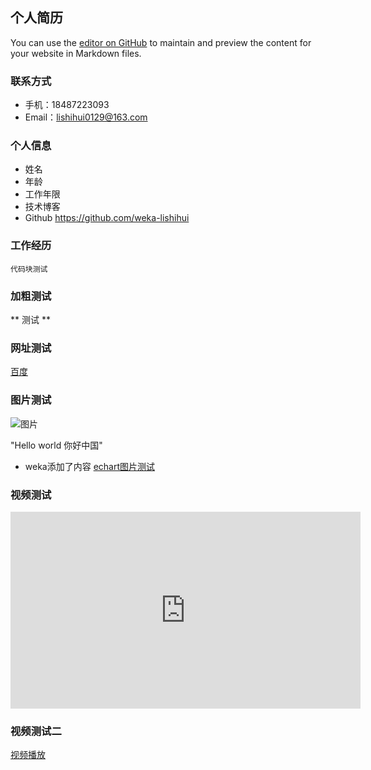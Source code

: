 ## 个人简历

You can use the [editor on GitHub](https://github.com/weka-lishihui/lishihui.github.io/edit/master/index.md) to maintain and preview the content for your website in Markdown files.

### 联系方式
- 手机：18487223093
- Email：lishihui0129@163.com
### 个人信息
- 姓名
- 年龄
- 工作年限
- 技术博客
- Github https://github.com/weka-lishihui
### 工作经历


```
代码块测试
```
### 加粗测试
** 测试 **


### 网址测试
[百度](http://www.baidu.com)

### 图片测试

![图片](https://github.com/weka-lishihui/lishihui.github.io/blob/master/timg.jpg?raw=true)

"Hello world 你好中国"

- weka添加了内容
[echart图片测试](https://weka-lishihui.github.io/lishihui.github.io/echartdemo.html)

### 视频测试
<iframe width="560" height="315" src="https://weka-lishihui.github.io/lishihui.github.io/videos/mydream.mp4" frameborder="0" allowfullscreen autoplay = "false"></iframe>

### 视频测试二
[视频播放](https://weka-lishihui.github.io/lishihui.github.io/videos/mydream.mp4)
